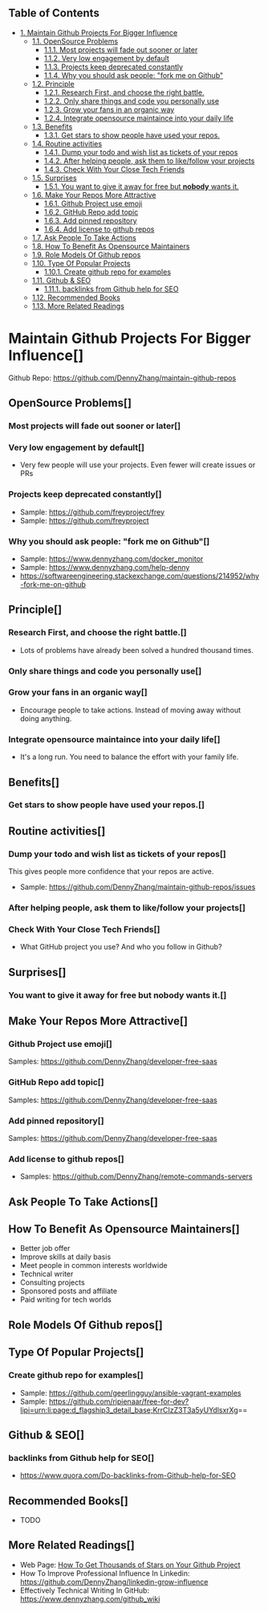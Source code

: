 <div id="table-of-contents">
<h2>Table of Contents</h2>
<div id="text-table-of-contents">
<ul>
<li><a href="#sec-1">1. Maintain Github Projects For Bigger Influence</a>
<ul>
<li><a href="#sec-1-1">1.1. OpenSource Problems</a>
<ul>
<li><a href="#sec-1-1-1">1.1.1. Most projects will fade out sooner or later</a></li>
<li><a href="#sec-1-1-2">1.1.2. Very low engagement by default</a></li>
<li><a href="#sec-1-1-3">1.1.3. Projects keep deprecated constantly</a></li>
<li><a href="#sec-1-1-4">1.1.4. Why you should ask people: "fork me on Github"</a></li>
</ul>
</li>
<li><a href="#sec-1-2">1.2. Principle</a>
<ul>
<li><a href="#sec-1-2-1">1.2.1. Research First, and choose the right battle.</a></li>
<li><a href="#sec-1-2-2">1.2.2. Only share things and code you personally use</a></li>
<li><a href="#sec-1-2-3">1.2.3. Grow your fans in an organic way</a></li>
<li><a href="#sec-1-2-4">1.2.4. Integrate opensource maintaince into your daily life</a></li>
</ul>
</li>
<li><a href="#sec-1-3">1.3. Benefits</a>
<ul>
<li><a href="#sec-1-3-1">1.3.1. Get stars to show people have used your repos.</a></li>
</ul>
</li>
<li><a href="#sec-1-4">1.4. Routine activities</a>
<ul>
<li><a href="#sec-1-4-1">1.4.1. Dump your todo and wish list as tickets of your repos</a></li>
<li><a href="#sec-1-4-2">1.4.2. After helping people, ask them to like/follow your projects</a></li>
<li><a href="#sec-1-4-3">1.4.3. Check With Your Close Tech Friends</a></li>
</ul>
</li>
<li><a href="#sec-1-5">1.5. Surprises</a>
<ul>
<li><a href="#sec-1-5-1">1.5.1. You want to give it away for free but <b><b>nobody</b></b> wants it.</a></li>
</ul>
</li>
<li><a href="#sec-1-6">1.6. Make Your Repos More Attractive</a>
<ul>
<li><a href="#sec-1-6-1">1.6.1. Github Project use emoji</a></li>
<li><a href="#sec-1-6-2">1.6.2. GitHub Repo add topic</a></li>
<li><a href="#sec-1-6-3">1.6.3. Add pinned repository</a></li>
<li><a href="#sec-1-6-4">1.6.4. Add license to github repos</a></li>
</ul>
</li>
<li><a href="#sec-1-7">1.7. Ask People To Take Actions</a></li>
<li><a href="#sec-1-8">1.8. How To Benefit As Opensource Maintainers</a></li>
<li><a href="#sec-1-9">1.9. Role Models Of Github repos</a></li>
<li><a href="#sec-1-10">1.10. Type Of Popular Projects</a>
<ul>
<li><a href="#sec-1-10-1">1.10.1. Create github repo for examples</a></li>
</ul>
</li>
<li><a href="#sec-1-11">1.11. Github &amp; SEO</a>
<ul>
<li><a href="#sec-1-11-1">1.11.1. backlinks from Github help for SEO</a></li>
</ul>
</li>
<li><a href="#sec-1-12">1.12. Recommended Books</a></li>
<li><a href="#sec-1-13">1.13. More Related Readings</a></li>
</ul>
</li>
</ul>
</div>
</div>


# Maintain Github Projects For Bigger Influence<a id="sec-1" name="sec-1">[]</a>

Github Repo: <https://github.com/DennyZhang/maintain-github-repos>  

## OpenSource Problems<a id="sec-1-1" name="sec-1-1">[]</a>

### Most projects will fade out sooner or later<a id="sec-1-1-1" name="sec-1-1-1">[]</a>

### Very low engagement by default<a id="sec-1-1-2" name="sec-1-1-2">[]</a>

-   Very few people will use your projects. Even fewer will create issues or PRs

### Projects keep deprecated constantly<a id="sec-1-1-3" name="sec-1-1-3">[]</a>

-   Sample: <https://github.com/freyproject/frey>
-   Sample: <https://github.com/freyproject>

### Why you should ask people: "fork me on Github"<a id="sec-1-1-4" name="sec-1-1-4">[]</a>

-   Sample: <https://www.dennyzhang.com/docker_monitor>
-   Sample: <https://www.dennyzhang.com/help-denny>
-   <https://softwareengineering.stackexchange.com/questions/214952/why-fork-me-on-github>

## Principle<a id="sec-1-2" name="sec-1-2">[]</a>

### Research First, and choose the right battle.<a id="sec-1-2-1" name="sec-1-2-1">[]</a>

-   Lots of problems have already been solved a hundred thousand times.

### Only share things and code you personally use<a id="sec-1-2-2" name="sec-1-2-2">[]</a>

### Grow your fans in an organic way<a id="sec-1-2-3" name="sec-1-2-3">[]</a>

-   Encourage people to take actions. Instead of moving away without doing anything.

### Integrate opensource maintaince into your daily life<a id="sec-1-2-4" name="sec-1-2-4">[]</a>

-   It's a long run. You need to balance the effort with your family life.

## Benefits<a id="sec-1-3" name="sec-1-3">[]</a>

### Get stars to show people have used your repos.<a id="sec-1-3-1" name="sec-1-3-1">[]</a>

## Routine activities<a id="sec-1-4" name="sec-1-4">[]</a>

### Dump your todo and wish list as tickets of your repos<a id="sec-1-4-1" name="sec-1-4-1">[]</a>

This gives people more confidence that your repos are active.  

-   Sample: <https://github.com/DennyZhang/maintain-github-repos/issues>

### After helping people, ask them to like/follow your projects<a id="sec-1-4-2" name="sec-1-4-2">[]</a>

### Check With Your Close Tech Friends<a id="sec-1-4-3" name="sec-1-4-3">[]</a>

-   What GitHub project you use? And who you follow in Github?

## Surprises<a id="sec-1-5" name="sec-1-5">[]</a>

### You want to give it away for free but ****nobody**** wants it.<a id="sec-1-5-1" name="sec-1-5-1">[]</a>

## Make Your Repos More Attractive<a id="sec-1-6" name="sec-1-6">[]</a>

### Github Project use emoji<a id="sec-1-6-1" name="sec-1-6-1">[]</a>

Samples: <https://github.com/DennyZhang/developer-free-saas>  

### GitHub Repo add topic<a id="sec-1-6-2" name="sec-1-6-2">[]</a>

Samples: <https://github.com/DennyZhang/developer-free-saas>  

### Add pinned repository<a id="sec-1-6-3" name="sec-1-6-3">[]</a>

Samples: <https://github.com/DennyZhang/developer-free-saas>  

### Add license to github repos<a id="sec-1-6-4" name="sec-1-6-4">[]</a>

-   Samples: <https://github.com/DennyZhang/remote-commands-servers>

## Ask People To Take Actions<a id="sec-1-7" name="sec-1-7">[]</a>

## How To Benefit As Opensource Maintainers<a id="sec-1-8" name="sec-1-8">[]</a>

-   Better job offer
-   Improve skills at daily basis
-   Meet people in common interests worldwide
-   Technical writer
-   Consulting projects
-   Sponsored posts and affiliate
-   Paid writing for tech worlds

## Role Models Of Github repos<a id="sec-1-9" name="sec-1-9">[]</a>

## Type Of Popular Projects<a id="sec-1-10" name="sec-1-10">[]</a>

### Create github repo for examples<a id="sec-1-10-1" name="sec-1-10-1">[]</a>

-   Sample: <https://github.com/geerlingguy/ansible-vagrant-examples>
-   Sample: <https://github.com/ripienaar/free-for-dev?lipi=urn:li:page:d_flagship3_detail_base;KrrCIzZ3T3a5yUYdlsxrXg>==

## Github & SEO<a id="sec-1-11" name="sec-1-11">[]</a>

### backlinks from Github help for SEO<a id="sec-1-11-1" name="sec-1-11-1">[]</a>

-   <https://www.quora.com/Do-backlinks-from-Github-help-for-SEO>

## Recommended Books<a id="sec-1-12" name="sec-1-12">[]</a>

-   TODO

## More Related Readings<a id="sec-1-13" name="sec-1-13">[]</a>

-   Web Page: [How To Get Thousands of Stars on Your Github Project](<https://blog.cwrichardkim.com/how-to-get-hundreds-of-stars-on-your-github-project-345b065e20a2>)
-   How To Improve Professional Influence In Linkedin: <https://github.com/DennyZhang/linkedin-grow-influence>
-   Effectively Technical Writing In GitHub: <https://www.dennyzhang.com/github_wiki>